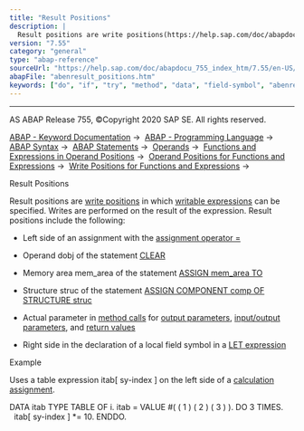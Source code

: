 ```yaml
---
title: "Result Positions"
description: |
  Result positions are write positions(https://help.sap.com/doc/abapdocu_755_index_htm/7.55/en-US/abenwriting_position_glosry.htm 'Glossary Entry') in which writable expressions(https://help.sap.com/doc/abapdocu_755_index_htm/7.55/en-US/abenwritable_expression_glosry.htm 'Glossary Entry') can be s
version: "7.55"
category: "general"
type: "abap-reference"
sourceUrl: "https://help.sap.com/doc/abapdocu_755_index_htm/7.55/en-US/abenresult_positions.htm"
abapFile: "abenresult_positions.htm"
keywords: ["do", "if", "try", "method", "data", "field-symbol", "abenresult", "positions"]
---
```


* * *

AS ABAP Release 755, ©Copyright 2020 SAP SE. All rights reserved.

[ABAP - Keyword Documentation](https://help.sap.com/doc/abapdocu_755_index_htm/7.55/en-US/abenabap.htm) →  [ABAP - Programming Language](https://help.sap.com/doc/abapdocu_755_index_htm/7.55/en-US/abenabap_reference.htm) →  [ABAP Syntax](https://help.sap.com/doc/abapdocu_755_index_htm/7.55/en-US/abenabap_syntax.htm) →  [ABAP Statements](https://help.sap.com/doc/abapdocu_755_index_htm/7.55/en-US/abenabap_statements.htm) →  [Operands](https://help.sap.com/doc/abapdocu_755_index_htm/7.55/en-US/abenoperands.htm) →  [Functions and Expressions in Operand Positions](https://help.sap.com/doc/abapdocu_755_index_htm/7.55/en-US/abenoperands_expressions.htm) →  [Operand Positions for Functions and Expressions](https://help.sap.com/doc/abapdocu_755_index_htm/7.55/en-US/abenexpression_positions.htm) →  [Write Positions for Functions and Expressions](https://help.sap.com/doc/abapdocu_755_index_htm/7.55/en-US/abenexpression_positions_write.htm) → 

Result Positions

Result positions are [write positions](https://help.sap.com/doc/abapdocu_755_index_htm/7.55/en-US/abenwriting_position_glosry.htm "Glossary Entry") in which [writable expressions](https://help.sap.com/doc/abapdocu_755_index_htm/7.55/en-US/abenwritable_expression_glosry.htm "Glossary Entry") can be specified. Writes are performed on the result of the expression. Result positions include the following:

-   Left side of an assignment with the [assignment operator \=](https://help.sap.com/doc/abapdocu_755_index_htm/7.55/en-US/abenequals_operator.htm)

-   Operand dobj of the statement [CLEAR](https://help.sap.com/doc/abapdocu_755_index_htm/7.55/en-US/abapclear.htm)

-   Memory area mem\_area of the statement [ASSIGN mem\_area TO](https://help.sap.com/doc/abapdocu_755_index_htm/7.55/en-US/abapassign_mem_area_writable_exp.htm)

-   Structure struc of the statement [ASSIGN COMPONENT comp OF STRUCTURE struc](https://help.sap.com/doc/abapdocu_755_index_htm/7.55/en-US/abapassign_mem_area_dynamic_dobj.htm)

-   Actual parameter in [method calls](https://help.sap.com/doc/abapdocu_755_index_htm/7.55/en-US/abenmethod_calls.htm) for [output parameters](https://help.sap.com/doc/abapdocu_755_index_htm/7.55/en-US/abapcall_method_parameters.htm), [input/output parameters](https://help.sap.com/doc/abapdocu_755_index_htm/7.55/en-US/abapcall_method_parameters.htm), and [return values](https://help.sap.com/doc/abapdocu_755_index_htm/7.55/en-US/abapcall_method_parameters.htm)

-   Right side in the declaration of a local field symbol in a [LET expression](https://help.sap.com/doc/abapdocu_755_index_htm/7.55/en-US/abaplet.htm)

Example

Uses a table expression itab\[ sy-index \] on the left side of a [calculation assignment](https://help.sap.com/doc/abapdocu_755_index_htm/7.55/en-US/abencalculation_assignment_glosry.htm "Glossary Entry").

DATA itab TYPE TABLE OF i.
itab = VALUE #( ( 1 ) ( 2 ) ( 3 ) ).
DO 3 TIMES.
  itab\[ sy-index \] \*= 10.
ENDDO.